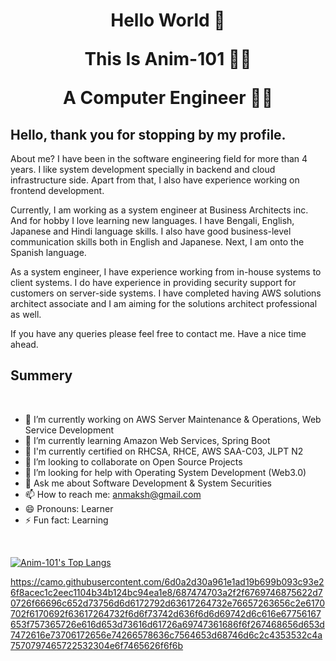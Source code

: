 <h1 align="center">

Hello World 👋

This Is Anim-101 :astronaut:
  
A Computer Engineer  :technologist:

</h1>

<h2>  Hello, thank you for stopping by my profile. </h2>
<p>
About me? I have been in the software engineering field for more than 4 years. I like system development specially in backend and cloud infrastructure side. Apart from that, I also have experience working on frontend development. 

Currently, I am working as a system engineer at Business Architects inc. And for hobby I love learning new languages. I have Bengali, English, Japanese and Hindi language skills. I also have good business-level communication skills both in English and Japanese. Next, I am onto the Spanish language.

As a system engineer, I have experience working from in-house systems to client systems. I do have experience in providing security support for customers on server-side systems. I have completed having AWS solutions architect associate and I am aiming for the solutions architect professional as well.

If you have any queries please feel free to contact me.
Have a nice time ahead.
</p>

<h2> Summery </h2>

<br>

- 🔭 I’m currently working on AWS Server Maintenance & Operations, Web Service Development
- 🌱 I’m currently learning Amazon Web Services, Spring Boot
- :book: I'm currently certified on RHCSA, RHCE, AWS SAA-C03, JLPT N2
- 👯 I’m looking to collaborate on Open Source Projects
- 🤔 I’m looking for help with Operating System Development (Web3.0)
- 💬 Ask me about Software Development & System Securities
- 📫 How to reach me: anmaksh@gmail.com
- 😄 Pronouns: Learner
- ⚡ Fun fact: Learning

</br>

[![Anim-101's Top Langs](https://github-readme-stats.vercel.app/api/top-langs/?username=anim-101&layout=compact&langs_count=10)](https://github.com/anim-101/github-readme-stats)    

https://camo.githubusercontent.com/6d0a2d30a961e1ad19b699b093c93e26f8acec1c2eec1104b34b124bc94ea1e8/687474703a2f2f6769746875622d70726f66696c652d73756d6d6172792d63617264732e76657263656c2e6170702f6170692f63617264732f6d6f73742d636f6d6d69742d6c616e67756167653f757365726e616d653d73616d61726a69747361686f6f267468656d653d7472616e73706172656e74266578636c7564653d68746d6c2c4353532c4a7570797465722532304e6f7465626f6f6b
